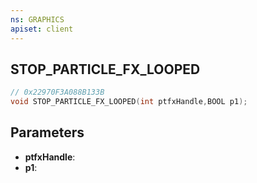 ```yaml
---
ns: GRAPHICS
apiset: client
---
```

## STOP_PARTICLE_FX_LOOPED

```c
// 0x22970F3A088B133B
void STOP_PARTICLE_FX_LOOPED(int ptfxHandle,BOOL p1);
```


## Parameters
* **ptfxHandle**:
* **p1**:




